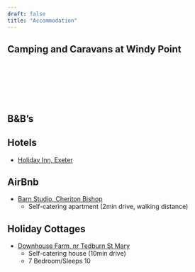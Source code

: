 ```yaml
---
draft: false
title: "Accommodation"
---
```


## Camping and Caravans at Windy Point

<br>


<br>

<br>


<br>


<br>


## B&B’s




## Hotels

- [Holiday Inn, Exeter](https://www.booking.com/hotel/gb/holiday-inn-express-exeter-city-centre.en-gb.html)


## AirBnb

- [Barn Studio, Cheriton Bishop](https://www.airbnb.co.uk/rooms/33395904?adults=2&check_in=2023-02-10&check_out=2023-02-13&children=0&guests=2&infants=0&role=wishlist_owner&source_impression_id=p3_1571604167_zvZsTfa85HAMr4jO&wl_id=575934231&wl_source=list)
    - Self-catering apartment (2min drive, walking distance)

## Holiday Cottages

- [Downhouse Farm, nr Tedburn St Mary](https://www.vrbo.com/en-gb/p6831669?preferlocale=true&vgdc=HAUK)
    - Self-catering house (10min drive)
    - 7 Bedroom/Sleeps 10
